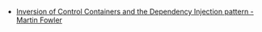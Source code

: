 - [Inversion of Control Containers and the Dependency Injection pattern - Martin Fowler](https://martinfowler.com/articles/injection.html)
